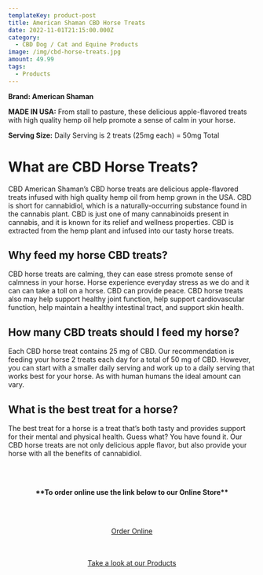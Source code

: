 ```yaml
---
templateKey: product-post
title: American Shaman CBD Horse Treats
date: 2022-11-01T21:15:00.000Z
category:
  - CBD Dog / Cat and Equine Products
image: /img/cbd-horse-treats.jpg
amount: 49.99
tags:
  - Products
---
```

**Brand: American Shaman**

**MADE IN USA:** From stall to pasture, these delicious apple-flavored treats with high quality hemp oil help promote a sense of calm in your horse.

**Serving Size:** Daily Serving is 2 treats (25mg each) = 50mg Total 

# What are CBD Horse Treats?

CBD American Shaman’s CBD horse treats are delicious apple-flavored treats infused with high quality hemp oil from hemp grown in the USA. CBD is short for cannabidiol, which is a naturally-occurring substance found in the cannabis plant. CBD is just one of many cannabinoids present in cannabis, and it is known for its relief and wellness properties. CBD is extracted from the hemp plant and infused into our tasty horse treats.

## Why feed my horse CBD treats?

CBD horse treats are calming, they can ease stress promote sense of calmness  in your horse. Horse experience everyday stress as we do and it can can take a toll on a horse.  CBD can provide peace.  CBD horse treats also may help support healthy joint function, help support cardiovascular function, help maintain a healthy intestinal tract, and support skin health.

## How many CBD treats should I feed my horse?

Each CBD horse treat contains 25 mg of CBD.  Our recommendation is feeding your horse 2 treats each day for a total of 50 mg of CBD. However, you can start with a smaller daily serving and work up to a daily serving that works best for your horse.  As with human humans the ideal amount can vary.

## What is the best treat for a horse?

The best treat for a horse is a treat that’s both tasty and provides support for their mental and physical health.   Guess what?  You have found it.  Our CBD horse treats are not only delicious apple flavor, but also provide your horse with all the benefits of cannabidiol.

<br><br>

<Center>

**\*\*To order online use the link below to our Online Store\*\***

<br><br>

<Center><a class="link-view-more-products" target="_blank" href="https://capitalcbd.shop/product/cbd-horse-treats/">Order Online</a></

<br><br><br>

<Center><a class="link-view-more-products" target="_blank" href="https://capitalamericanshaman.com/products">Take a look at our Products</a></Center>

<br><br>